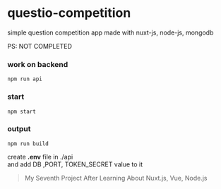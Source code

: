 # questio-competition
simple question competition app made with nuxt-js, node-js, mongodb  

PS: NOT COMPLETED

### work on backend
```
npm run api
```
### start 
```
npm start
```
### output
```
npm run build
```
create **.env** file in ./api<br/>
and add DB ,PORT, TOKEN_SECRET value to it 

> My Seventh Project After Learning About Nuxt.js, Vue, Node.js

